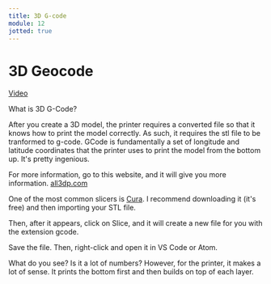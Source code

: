 ```yaml
---
title: 3D G-code
module: 12
jotted: true
---
```


# 3D Geocode

<a href="https://umontana.zoom.us/rec/play/tJF-dL37q2g3HYHH5QSDCvZ9W9XoJ6Ks1CZP-qcIzxy9B3VRNlKnY7cSNOXuzaHWjmjCTl1pJvz24Jga?continueMode=true" target="_new">Video</a>

What is 3D G-Code?

After you create a 3D model, the printer requires a converted file so that it knows how to print the model correctly.  As such, it requires the stl file to be tranformed to g-code.  GCode is fundamentally a set of longitude and latitude coordinates that the printer uses to print the model from the bottom up.  It's pretty ingenious.

For more information, go to this website, and it will give you more information. [all3dp.com](https://all3dp.com/2/stl-to-g-code-how-to-convert-stl-files-to-g-code/)

One of the most common slicers is [Cura](https://ultimaker.com/software/ultimaker-cura).  I recommend downloading it (it's free) and then importing your STL file.

Then, after it appears, click on Slice, and it will create a new file for you with the extension gcode.

Save the file.  Then, right-click and open it in VS Code or Atom.

What do you see?  Is it a lot of numbers?  However, for the printer, it makes a lot of sense. It prints the bottom first and then builds on top of each layer.
